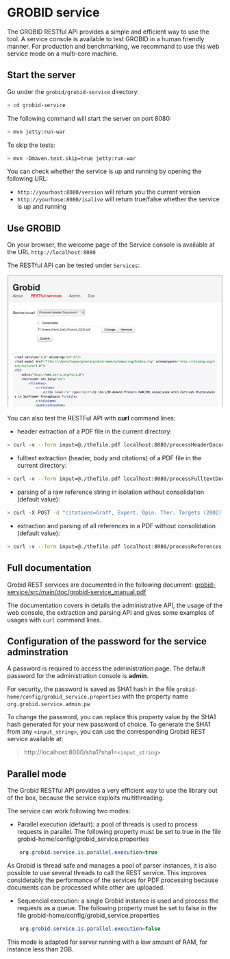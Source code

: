 <h1>GROBID service</h1>

The GROBID RESTful API provides a simple and efficient way to use the tool. A service console is available to test GROBID in a human friendly manner. For production and benchmarking, we recommand to use this web service mode on a multi-core machine.  

## Start the server
Go under the `grobid/grobid-service` directory:
```bash
> cd grobid-service
```
The following command will start the server on port 8080:
```bash
> mvn jetty:run-war
```
To skip the tests:
```bash
> mvn -Dmaven.test.skip=true jetty:run-war
```

You can check whether the service is up and running by opening the following URL: 
 - `http://yourhost:8080/version` will return you the current version
 - `http://yourhose:8080/isalive` will return true/false whether the service is up and running

## Use GROBID

On your browser, the welcome page of the Service console is available at the URL `http://localhost:8080`

The RESTful API can be tested under `Services`:

![Example of GROBID Service console usage](img/grobid-rest-example.png)

You can also test the RESTFul API with **curl** command lines: 

* header extraction of a PDF file in the current directory:
```bash
> curl -v --form input=@./thefile.pdf localhost:8080/processHeaderDocument
```
* fulltext extraction (header, body and citations) of a PDF file in the current directory:
```bash
> curl -v --form input=@./thefile.pdf localhost:8080/processFulltextDocument
```
* parsing of a raw reference string in isolation without consolidation (default value):
```bash
> curl -X POST -d "citations=Graff, Expert. Opin. Ther. Targets (2002) 6(1): 103-113" localhost:8080/processCitation
```
* extraction and parsing of all references in a PDF without consolidation (default value):
```bash
> curl -v --form input=@./thefile.pdf localhost:8080/processReferences
```

## Full documentation

Grobid REST services are documented in the following document: [grobid-service/src/main/doc/grobid-service_manual.pdf](https://github.com/kermitt2/grobid/blob/master/grobid-service/src/main/doc/grobid-service-manual.pdf)

The documentation covers in details the administrative API, the usage of the web console, the extraction and parsing API and gives some examples of usages with `curl` command lines. 


## Configuration of the password for the service adminstration

A password is required to access the administration page. The default password for the administration console is **admin**.

For security, the password is saved as SHA1 hash in the file `grobid-home/config/grobid_service.properties` with the property name `org.grobid.service.admin.pw`

To change the password, you can replace this property value by the SHA1 hash generated for your new password of choice. To generate the SHA1 from any `<input_string>`, you can use the corresponding Grobid REST service available at:

> http://localhost:8080/sha1?sha1=`<input_string>`


## Parallel mode

The Grobid RESTful API provides a very efficient way to use the library out of the box, because the service exploits multithreading.

The service can work following two modes:

+ Parallel execution (default): a pool of threads is used to process requests in parallel. The following property must be set to true in the file grobid-home/config/grobid_service.properties

```java
	org.grobid.service.is.parallel.execution=true
```

As Grobid is thread safe and manages a pool of parser instances, it is also possible to use several threads to call the REST service. This improves considerably the performance of the services for PDF processing because documents can be processed while other are uploaded. 

+ Sequencial execution: a single Grobid instance is used and process the requests as a queue. The following property must be set to false in the file grobid-home/config/grobid_service.properties

```java
	org.grobid.service.is.parallel.execution=false
```

This mode is adapted for server running with a low amount of RAM, for instance less than 2GB. 



